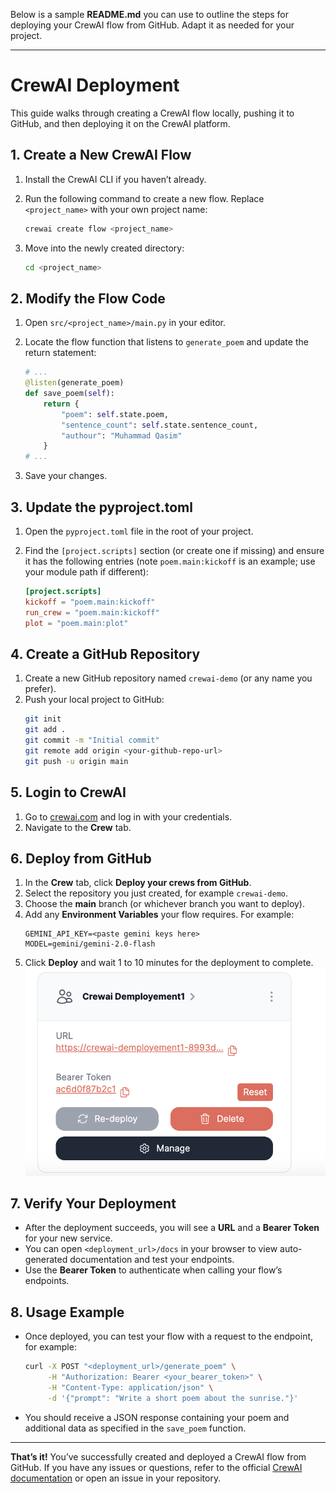 Below is a sample **README.md** you can use to outline the steps for deploying your CrewAI flow from GitHub. Adapt it as needed for your project.

---

# CrewAI Deployment

This guide walks through creating a CrewAI flow locally, pushing it to GitHub, and then deploying it on the CrewAI platform.

## 1. Create a New CrewAI Flow

1. Install the CrewAI CLI if you haven’t already.
2. Run the following command to create a new flow. Replace `<project_name>` with your own project name:

   ```bash
   crewai create flow <project_name>
   ```

3. Move into the newly created directory:

   ```bash
   cd <project_name>
   ```

## 2. Modify the Flow Code

1. Open `src/<project_name>/main.py` in your editor.
2. Locate the flow function that listens to `generate_poem` and update the return statement:

   ```python
   # ...
   @listen(generate_poem)
   def save_poem(self):
       return {
           "poem": self.state.poem,
           "sentence_count": self.state.sentence_count,
           "authour": "Muhammad Qasim"
       }
   # ...
   ```

3. Save your changes.

## 3. Update the pyproject.toml

1. Open the `pyproject.toml` file in the root of your project.
2. Find the `[project.scripts]` section (or create one if missing) and ensure it has the following entries (note `poem.main:kickoff` is an example; use your module path if different):

   ```toml
   [project.scripts]
   kickoff = "poem.main:kickoff"
   run_crew = "poem.main:kickoff"
   plot = "poem.main:plot"
   ```

## 4. Create a GitHub Repository

1. Create a new GitHub repository named `crewai-demo` (or any name you prefer).
2. Push your local project to GitHub:
   ```bash
   git init
   git add .
   git commit -m "Initial commit"
   git remote add origin <your-github-repo-url>
   git push -u origin main
   ```

## 5. Login to CrewAI

1. Go to [crewai.com](https://crewai.com/) and log in with your credentials.
2. Navigate to the **Crew** tab.

## 6. Deploy from GitHub

1. In the **Crew** tab, click **Deploy your crews from GitHub**.
2. Select the repository you just created, for example `crewai-demo`.
3. Choose the **main** branch (or whichever branch you want to deploy).
4. Add any **Environment Variables** your flow requires. For example:
   ```
   GEMINI_API_KEY=<paste gemini keys here>
   MODEL=gemini/gemini-2.0-flash
   ```
5. Click **Deploy** and wait 1 to 10 minutes for the deployment to complete.
![CrewAI Deployment](./image.png)


## 7. Verify Your Deployment

- After the deployment succeeds, you will see a **URL** and a **Bearer Token** for your new service.
- You can open `<deployment_url>/docs` in your browser to view auto-generated documentation and test your endpoints.
- Use the **Bearer Token** to authenticate when calling your flow’s endpoints.

## 8. Usage Example

- Once deployed, you can test your flow with a request to the endpoint, for example:

  ```bash
  curl -X POST "<deployment_url>/generate_poem" \
       -H "Authorization: Bearer <your_bearer_token>" \
       -H "Content-Type: application/json" \
       -d '{"prompt": "Write a short poem about the sunrise."}'
  ```

- You should receive a JSON response containing your poem and additional data as specified in the `save_poem` function.

---

**That’s it!** You’ve successfully created and deployed a CrewAI flow from GitHub. If you have any issues or questions, refer to the official [CrewAI documentation](https://crewai.com/docs) or open an issue in your repository.